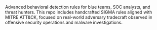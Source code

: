 Advanced behavioral detection rules for blue teams, SOC analysts, and threat hunters.
This repo includes handcrafted SIGMA rules aligned with MITRE ATT&CK, focused on real-world adversary tradecraft observed in offensive security operations and malware investigations.
